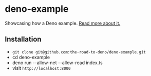 # deno-example

Showcasing how a Deno example. [Read more about it.](https://www.robinwieruch.de/deno-tutorial)

## Installation

* `git clone git@github.com:the-road-to-deno/deno-example.git`
* cd deno-example
* deno run --allow-net --allow-read index.ts
* visit `http://localhost:8000`
